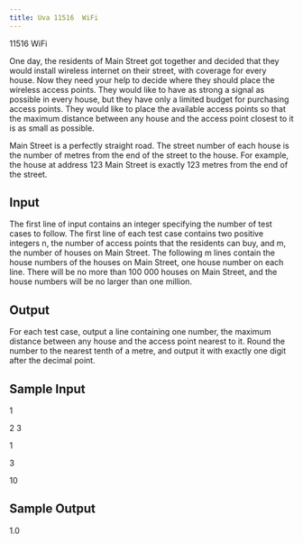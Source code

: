 ```yaml
---
title: Uva 11516  WiFi
---
```


11516 WiFi

One day, the residents of Main Street got together and decided that they would install wireless internet
on their street, with coverage for every house. Now they need your help to decide where they should
place the wireless access points. They would like to have as strong a signal as possible in every house,
but they have only a limited budget for purchasing access points. They would like to place the available
access points so that the maximum distance between any house and the access point closest to it is as
small as possible.

Main Street is a perfectly straight road. The street number of each house is the number of metres
from the end of the street to the house. For example, the house at address 123 Main Street is exactly
123 metres from the end of the street.

## Input

The first line of input contains an integer specifying the number of test cases to follow. The first line of
each test case contains two positive integers n, the number of access points that the residents can buy,
and m, the number of houses on Main Street. The following m lines contain the house numbers of the
houses on Main Street, one house number on each line. There will be no more than 100 000 houses on
Main Street, and the house numbers will be no larger than one million.

## Output

For each test case, output a line containing one number, the maximum distance between any house and
the access point nearest to it. Round the number to the nearest tenth of a metre, and output it with
exactly one digit after the decimal point.

## Sample Input
<p></p><p>1</p><p></p><p>2 3</p><p></p><p>1</p><p></p><p>3</p><p></p><p>10</p><p></p>

## Sample Output
<p></p><p>1.0</p>